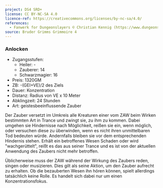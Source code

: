 ```yaml
---
project: DS4 SRD+
license: CC BY-NC-SA 4.0
licence-ref: https://creativecommons.org/licenses/by-nc-sa/4.0/
references: 
  - Fanwerk for Dungeonslayers © Christian Kennig (https://www.dungeonslayers.net/)
source: Bruder Grimms Grimmoire 4
---
```


### Anlocken

- Zugangsstufen:
  - Heiler: -
  - Zauberer: 14
  - Schwarzmagier: 16
- Preis: 1320GM
- ZB: -(GEI+VE)/2 des Ziels
- Dauer: Konzentration
- Distanz: Radius von VE x 10 Meter
- Abklingzeit: 24 Stunden
- Art: geistesbeeinflussende Zauber

Der Zauber versetzt im Umkreis alle Kreaturen einer vom ZAW beim Wirken bestimmten Art in Trance und zwingt sie, zu ihm zu kommen. Dabei umgehen sie Hindernisse nach Möglichkeit, reißen sie ein, wenn möglich, oder versuchen diese zu überwinden, wenn es nicht ihren unmittelbaren Tod bedeuten würde. Andernfalls bleiben sie vor dem entsprechenden Hindernis stehen. Erhält ein betroffenes Wesen Schaden oder wird "wachgerüttelt", reißt es das aus seiner Trance und es ist von der aktuellen Anwendung des Zaubers nicht mehr betroffen.

Üblicherweise muss der ZAW während der Wirkung des Zaubers reden, singen oder musizieren. Dies gilt als seine Aktion, um den Zauber aufrecht zu erhalten. Ob die bezauberten Wesen ihn hören können, spielt allerdings tatsächlich keine Rolle. Es handelt sich dabei nur um einen Konzentrationsfokus.

